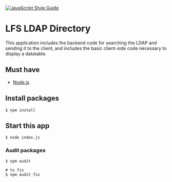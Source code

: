 [![JavaScript Style Guide](https://img.shields.io/badge/code_style-standard-brightgreen.svg)](https://standardjs.com)

# LFS LDAP Directory
This application includes the backend code for searching the LDAP and sending it to the client, and includes the basic client-side code
necessary to display a datatable.

## Must have
- [Node.js](https://nodejs.org/en/download/)

## Install packages
```
$ npm install 
```

## Start this app
```
$ node index.js
```

### Audit packages
```
$ npm audit

# to fix
$ npm audit fix
```